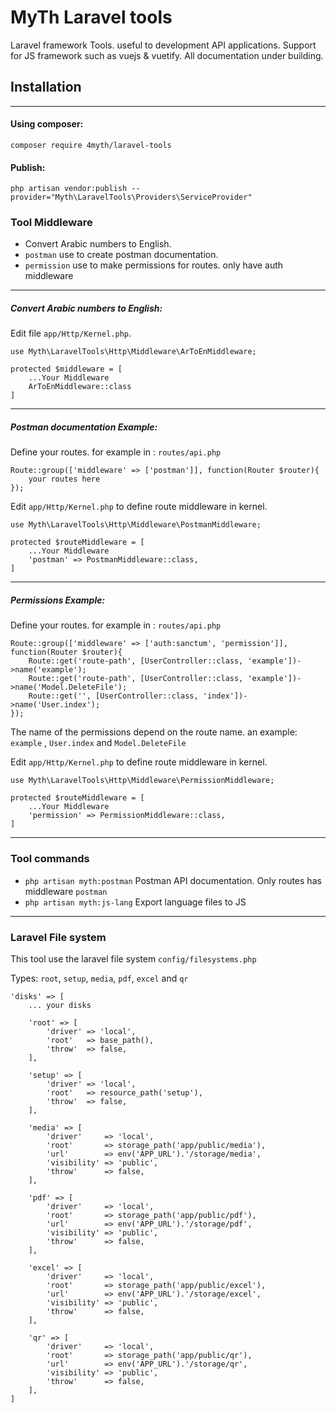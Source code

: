# MyTh Laravel tools

Laravel framework Tools. useful to development API applications.
Support for JS framework such as vuejs & vuetify.
All documentation under building.

## Installation

---

#### Using composer: 
    
    composer require 4myth/laravel-tools

#### Publish:

    php artisan vendor:publish --provider="Myth\LaravelTools\Providers\ServiceProvider"

### Tool Middleware

- Convert Arabic numbers to English.
- `postman` use to create postman documentation.
- `permission` use to make permissions for routes. only have auth middleware

---


##### Convert Arabic numbers to English:

Edit file `app/Http/Kernel.php`.

    use Myth\LaravelTools\Http\Middleware\ArToEnMiddleware;

    protected $middleware = [
        ...Your Middleware
        ArToEnMiddleware::class
    ]

---

##### Postman documentation Example:

Define your routes. for example in : `routes/api.php`

    Route::group(['middleware' => ['postman']], function(Router $router){
        your routes here
    });

Edit `app/Http/Kernel.php` to define route middleware in kernel.

    use Myth\LaravelTools\Http\Middleware\PostmanMiddleware;

    protected $routeMiddleware = [
        ...Your Middleware
        'postman' => PostmanMiddleware::class,
    ]

---

##### Permissions Example:


Define your routes. for example in : `routes/api.php`

    Route::group(['middleware' => ['auth:sanctum', 'permission']], function(Router $router){
        Route::get('route-path', [UserController::class, 'example'])->name('example');
        Route::get('route-path', [UserController::class, 'example'])->name('Model.DeleteFile');
        Route::get('', [UserController::class, 'index'])->name('User.index');
    });

The name of the permissions depend on the route name. an example: `example` , `User.index` and `Model.DeleteFile`

Edit `app/Http/Kernel.php` to define route middleware in kernel.

    use Myth\LaravelTools\Http\Middleware\PermissionMiddleware;

    protected $routeMiddleware = [
        ...Your Middleware
        'permission' => PermissionMiddleware::class,
    ]

---

### Tool commands

- `php artisan myth:postman` Postman API documentation. Only routes has middleware `postman`
- `php artisan myth:js-lang` Export language files to JS

---

### Laravel File system
This tool use the laravel file system `config/filesystems.php`

Types: `root`, `setup`, `media`, `pdf`, `excel` and `qr`

    'disks' => [
        ... your disks

        'root' => [
            'driver' => 'local',
            'root'   => base_path(),
            'throw'  => false,
        ],

        'setup' => [
            'driver' => 'local',
            'root'   => resource_path('setup'),
            'throw'  => false,
        ],

        'media' => [
            'driver'     => 'local',
            'root'       => storage_path('app/public/media'),
            'url'        => env('APP_URL').'/storage/media',
            'visibility' => 'public',
            'throw'      => false,
        ],

        'pdf' => [
            'driver'     => 'local',
            'root'       => storage_path('app/public/pdf'),
            'url'        => env('APP_URL').'/storage/pdf',
            'visibility' => 'public',
            'throw'      => false,
        ],

        'excel' => [
            'driver'     => 'local',
            'root'       => storage_path('app/public/excel'),
            'url'        => env('APP_URL').'/storage/excel',
            'visibility' => 'public',
            'throw'      => false,
        ],

        'qr' => [
            'driver'     => 'local',
            'root'       => storage_path('app/public/qr'),
            'url'        => env('APP_URL').'/storage/qr',
            'visibility' => 'public',
            'throw'      => false,
        ],
    ]

